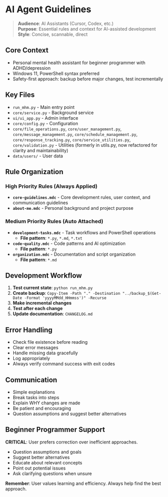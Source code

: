 # AI Agent Guidelines

> **Audience**: AI Assistants (Cursor, Codex, etc.)  
> **Purpose**: Essential rules and context for AI-assisted development  
> **Style**: Concise, scannable, direct

## Core Context
- Personal mental health assistant for beginner programmer with ADHD/depression
- Windows 11, PowerShell syntax preferred
- Safety-first approach: backup before major changes, test incrementally

## Key Files
- `run_mhm.py` - Main entry point
- `core/service.py` - Background service  
- `ui/ui_app.py` - Admin interface
- `core/config.py` - Configuration
- `core/file_operations.py`, `core/user_management.py`, `core/message_management.py`, `core/schedule_management.py`, `core/response_tracking.py`, `core/service_utilities.py`, `core/validation.py` - Utilities (formerly in utils.py, now refactored for clarity and maintainability)
- `data/users/` - User data

## Rule Organization

### High Priority Rules (Always Applied)
- **`core-guidelines.mdc`** - Core development rules, user context, and communication guidelines
- **`about-me.mdc`** - Personal background and project purpose

### Medium Priority Rules (Auto Attached)
- **`development-tasks.mdc`** - Task workflows and PowerShell operations
  - **File pattern**: `*.py`, `*.md`, `*.txt`
- **`code-quality.mdc`** - Code patterns and AI optimization
  - **File pattern**: `*.py`
- **`organization.mdc`** - Documentation and script organization
  - **File pattern**: `*.md`

## Development Workflow
1. **Test current state**: `python run_mhm.py`
2. **Create backup**: `Copy-Item -Path "." -Destination "../backup_$(Get-Date -Format 'yyyyMMdd_HHmmss')" -Recurse`
3. **Make incremental changes**
4. **Test after each change**
5. **Update documentation**: `CHANGELOG.md`

## Error Handling
- Check file existence before reading
- Clear error messages
- Handle missing data gracefully
- Log appropriately
- Always verify command success with exit codes

## Communication
- Simple explanations
- Break tasks into steps
- Explain WHY changes are made
- Be patient and encouraging
- Question assumptions and suggest better alternatives

## Beginner Programmer Support
**CRITICAL**: User prefers correction over inefficient approaches.

- Question assumptions and goals
- Suggest better alternatives
- Educate about relevant concepts
- Point out potential issues
- Ask clarifying questions when unsure

**Remember**: User values learning and efficiency. Always help find the best approach.